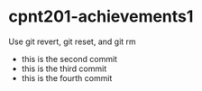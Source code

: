 # cpnt201-achievements1
Use git revert, git reset, and git rm

- this is the second commit
- this is the third commit
- this is the fourth commit